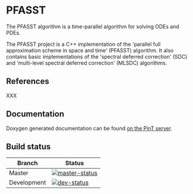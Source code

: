 PFASST
======

The PFASST algorithm is a time-parallel algorithm for solving ODEs and
PDEs.

The PFASST project is a C++ implementation of the 'parallel full
approximation scheme in space and time' (PFASST) algorithm.  It also
contains basic implementations of the 'spectral deferred correction'
(SDC) and 'multi-level spectral deferred correction' (MLSDC)
algorithms.


References
----------

XXX


Documentation
-------------

Doxygen generated documentation can be found [on the PinT server][documentation].


Build status
------------

| Branch      | Status                              |
|-------------|-------------------------------------|
| Master      | [![master-status][]][pfasst-travis] |
| Development | [![dev-status][]][pfasst-travis]    |



[documentation]: https://pint.fz-juelich.de/ci/view/PFASST/job/PFASST%20%28Docu%29/doxygen/
[pfasst-travis]: https://travis-ci.org/Parallel-in-Time/PFASST
[master-status]: https://travis-ci.org/Parallel-in-Time/PFASST.svg?branch=master
[dev-status]:    https://travis-ci.org/Parallel-in-Time/PFASST.svg?branch=development


